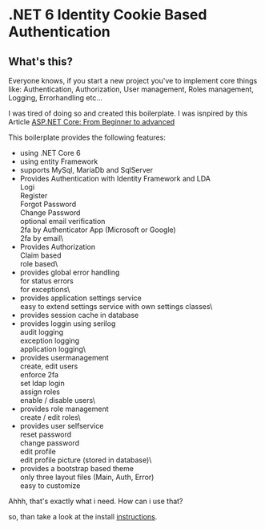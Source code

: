 # .NET 6 Identity Cookie Based Authentication

## What's this?

Everyone knows, if you start a new project you've to implement core things like: Authentication, Authorization, User management, Roles management, Logging, Errorhandling etc...

I was tired of doing so and created this boilerplate. I was isnpired by this Article [ASP.NET Core: From Beginner to advanced](https://burakneis.com/asp-net-core-identity/)

This boilerplate provides the following features:

* using .NET Core 6
* using entity Framework
* supports MySql, MariaDb and SqlServer
* Provides Authentication with Identity Framework and LDA\
  Logi\
  Register\
  Forgot Password\
  Change Password\
  optional email verification\
  2fa by Authenticator App (Microsoft or Google)\
  2fa by email\
* Provides Authorization\
  Claim based\
  role based\
* provides global error handling\
  for status errors\
  for exceptions\
* provides application settings service\
  easy to extend settings service with own settings classes\
* provides session cache in database
* provides loggin using serilog\
  audit logging\
  exception logging\
  application logging\
* provides usermanagement\
  create, edit users\
  enforce 2fa\
  set ldap login\
  assign roles\
  enable / disable users\
* provides role management\
  create / edit roles\
* provides user selfservice\
  reset password\
  change password\
  edit profile\
  edit profile picture (stored in database)\
* provides a bootstrap based theme\
  only three layout files (Main, Auth, Error)\
  easy to customize

Ahhh, that's exactly what i need. How can i use that?

so, than take a look at the install [instructions](../Documentation/Install.md).
